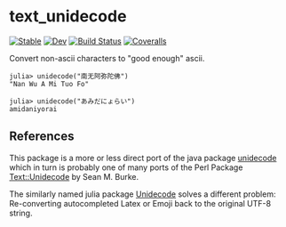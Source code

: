 # text_unidecode

[![Stable](https://img.shields.io/badge/docs-stable-blue.svg)](https://altre.github.io/text-unidecode.jl/stable)
[![Dev](https://img.shields.io/badge/docs-dev-blue.svg)](https://altre.github.io/text-unidecode.jl/dev)
[![Build Status](https://travis-ci.com/altre/text-unidecode.jl.svg?branch=master)](https://travis-ci.com/altre/text-unidecode.jl)
[![Coveralls](https://coveralls.io/repos/github/altre/text-unidecode.jl/badge.svg?branch=master)](https://coveralls.io/github/altre/text-unidecode.jl?branch=master)

Convert non-ascii characters to "good enough" ascii.
```
julia> unidecode("南无阿弥陀佛")
"Nan Wu A Mi Tuo Fo"

julia> unidecode("あみだにょらい")
amidaniyorai
```

## References
This package is a more or less direct port of the java package [unidecode](https://github.com/xuender/unidecode) which in turn is probably one of many
ports of the Perl Package [Text::Unidecode](https://metacpan.org/pod/Text::Unidecode) by Sean M. Burke.

The similarly named julia package [Unidecode](https://github.com/matthieugomez/Unidecode.jl) solves a different problem: Re-converting autocompleted Latex or Emoji back to
the original UTF-8 string.